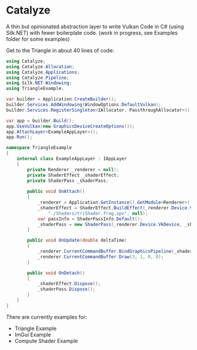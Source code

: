 ﻿# Catalyze
A thin but opinionated abstraction layer to write Vulkan Code in C# (using Silk.NET) with fewer boilerplate code.
(work in progress, see Examples folder for some examples)

Get to the Triangle in about 40 lines of code:
```csharp
using Catalyze;
using Catalyze.Allocation;
using Catalyze.Applications;
using Catalyze.Pipeline;
using Silk.NET.Windowing;
using TriangleExample;

var builder = Application.CreateBuilder();
builder.Services.AddWindowing(WindowOptions.DefaultVulkan);
builder.Services.RegisterSingleton<IAllocator, PassthroughAllocator>();

var app = builder.Build();
app.UseVulkan(new GraphicsDeviceCreateOptions());
app.AttachLayer<ExampleAppLayer>();
app.Run();

namespace TriangleExample
{
    internal class ExampleAppLayer : IAppLayer
    {
        private Renderer _renderer = null!;
        private ShaderEffect _shaderEffect;
        private ShaderPass _shaderPass;
    
        public void OnAttach()
        {
            _renderer = Application.GetInstance().GetModule<Renderer>()!;
            _shaderEffect = ShaderEffect.BuildEffect(_renderer.Device.VkDevice, "./Shaders/triShader.vert.spv",
                "./Shaders/triShader.frag.spv", null);
            var passInfo = ShaderPassInfo.Default();
            _shaderPass = new ShaderPass(_renderer.Device.VkDevice, _shaderEffect, passInfo, default, _renderer.RenderPass);
        }

        public void OnUpdate(double deltaTime)
        {
            _renderer.CurrentCommandBuffer.BindGraphicsPipeline(_shaderPass);
            _renderer.CurrentCommandBuffer.Draw(3, 1, 0, 0);
        }

        public void OnDetach()
        {
            _shaderEffect.Dispose();
            _shaderPass.Dispose();
        }
    }
}
```

There are currently examples for:
* Triangle Example
* ImGui Example
* Compute Shader Example
